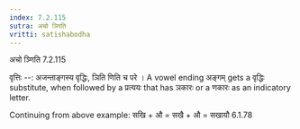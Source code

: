 ```yaml
---
index: 7.2.115
sutra: अचो ञ्णिति
vritti: satishabodha
---
```



 अचो ञ्णिति 7.2.115 


वृत्तिः --: अजन्ताङ्गस्य वृद्धिः, ञिति णिति च परे । A vowel ending अङ्गम् gets a वृद्धिः substitute, when followed by a प्रत्ययः that has ञकारः or a णकारः as an indicatory letter. 


Continuing from above example: सखि + औ = सखै + औ = सखायौ 6.1.78 


